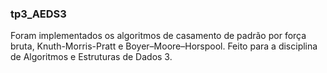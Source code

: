 ### tp3_AEDS3
Foram implementados os algoritmos de casamento de padrão por força bruta, Knuth-Morris-Pratt e Boyer–Moore–Horspool. 
Feito para a disciplina de Algoritmos e Estruturas de Dados 3. 
